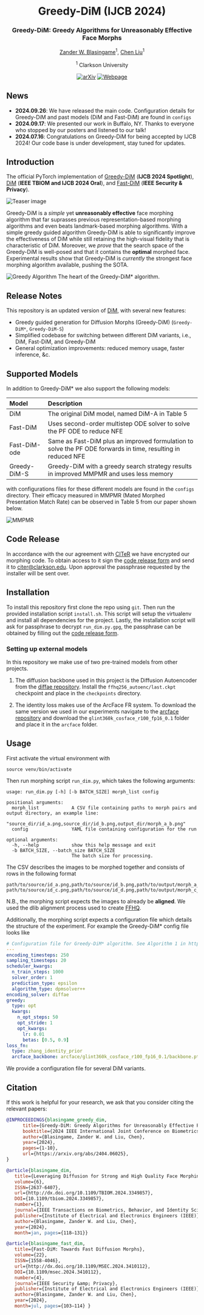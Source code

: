 <div align="center">
<h1> Greedy-DiM (IJCB 2024) </h1>
<h3> Greedy-DiM: Greedy Algorithms for Unreasonably Effective Face Morphs </h3>

[Zander W. Blasingame](https://zblasingame.github.io/)<sup>1</sup>, [Chen Liu](https://camel.clarkson.edu/members.html)<sup>1</sup>

<sup>1</sup> Clarkson University

[![arXiv](https://img.shields.io/badge/arXiv-<2404.06025>-green.svg)](https://arxiv.org/abs/2404.06025)
[![Webpage](https://img.shields.io/badge/webpage-zblasingame.github.io%2FGreedy&#45;DiM%2F-blue.svg)](https://zblasingame.github.io/Greedy-DiM/)
</div>

## News
- **2024.09.26**: We have released the main code. Configuration details for Greedy-DiM and past models (DiM and Fast-DiM) are found in `configs`
- **2024.09.17**: We presented our work in Buffalo, NY. Thanks to everyone who stopped by our posters and listened to our talk!
- **2024.07.16**: Congratulations on Greedy-DiM for being accepted by IJCB 2024! Our code base is under development, stay tuned for updates.

## Introduction

The official PyTorch implementation of [Greedy-DiM](https://arxiv.org/abs/2404.06025) (**IJCB 2024 Spotlight**), [DiM](https://ieeexplore.ieee.org/document/10381591) (**IEEE TBIOM and IJCB 2024 Oral**), and [Fast-DiM](https://ieeexplore.ieee.org/document/10569993) (**IEEE Security \& Privacy**).

![Teaser image](./docs/assets/greedy_dim_morph_comp.png)

Greedy-DiM is a *simple* yet **unreasonably effective** face morphing algorithm that far suprasses previous representation-based morphing algorithms and even beats landmark-based morphing algorithms.
With a simple greedy guided algorithm Greedy-DiM is able to significantly improve the effectiveness of DiM while still retaining the high-visual fidelity that is characteristic of DiM.
Moreover, we *prove* that the search space of the Greedy-DiM is well-posed and that it contains the **optimal** morphed face.
Experimental results show that Greedy-DiM is *currently* the strongest face morphing algorithm available, pushing the SOTA.

![Greedy Algorithm](./docs/assets/greedy_dim_star.png)
The heart of the Greedy-DiM* algorithm.


## Release Notes
This repository is an updated version of [DiM](https://github.com/zblasingame/DiM/), with several new features:

* Greedy guided generation for Diffusion Morphs (Greedy-DiM) (`Greedy-DiM*`, `Greedy-DiM-S`)
* Simplified codebase for switching between different DiM variants, i.e., DiM, Fast-DiM, and Greedy-DiM
* General optimization improvements: reduced memory usage, faster inference, &c.

## Supported Models
In addition to Greedy-DiM* we also support the following models:

| Model         | Description                       |
| :---------    | :------------                     |
| DiM           | The original DiM model, named DiM-A in Table 5 |
| Fast-DiM      | Uses second-order multistep ODE solver to solve the PF ODE to reduce NFE |
| Fast-DiM-ode  | Same as Fast-DiM plus an improved formulation to solve the PF ODE forwards in time, resulting in reduced NFE |
| Greedy-DiM-S  | Greedy-DiM with a greedy search strategy results in improved MMPMR and uses less memory |

with configurations files for these different models are found in the `configs` directory.
Their efficacy measured in MMPMR (Mated Morphed Presentation Match Rate) can be observed in Table 5 from our paper shown below.

![MMPMR](./docs/assets/greedy_dim_mmpmr.png)


## Code Release
In accordance with the our agreement with [CITeR](https://citer.clarkson.edu/) we have encrypted our morphing code.
To obtain access to it sign the [code release form](CITeR_SoftwareReleaseAgreeement.docx) and send it to [citer@clarkson.edu](mailto:citer@clarkson.edu?subject=[GitHub]%20DiM%20Source%20Code%20Request).
Upon approval the passphrase requested by the installer will be sent over.

## Installation
To install this repository first clone the repo using `git`.
Then run the provided installation script `install.sh`.
This script will setup the virtualenv and install all dependencies for the project.
Lastly, the installation script will ask for passphrase to decrypt `run_dim.py.gpg`, the passphrase can be obtained by filling out the [code release form](CITeR_SoftwareReleaseAgreeement.docx).

### Setting up external models
In this repository we make use of two pre-trained models from other projects.

1. The diffusion backbone used in this project is the Diffusion Autoencoder from the [diffae repository](https://github.com/phizaz/diffae).
Install the `ffhq256_autoenc/last.ckpt` checkpoint and place in the `checkpoints` directory.

2. The identity loss makes use of the ArcFace FR system. To download the same version we used in our experiments navigate to the [arcface repository](https://github.com/deepinsight/insightface/tree/master/recognition/arcface_torch) and download the `glint360k_cosface_r100_fp16_0.1` folder and place it in the `arcface` folder.

## Usage
First activate the virtual environment with
```
source venv/bin/activate
```

Then run morphing script `run_dim.py`, which takes the following arguments:
```
usage: run_dim.py [-h] [-b BATCH_SIZE] morph_list config

positional arguments:
  morph_list            A CSV file containing paths to morph pairs and output directory, an example line:
                        "source_dir/id_a.png,source_dir/id_b.png,output_dir/morph_a_b.png"
  config                YAML file containing configuration for the run

optional arguments:
  -h, --help            show this help message and exit
  -b BATCH_SIZE, --batch_size BATCH_SIZE
                        The batch size for processing.
```

The CSV describes the images to be morphed together and consists of rows in the following format
```csv
path/to/source/id_a.png,path/to/source/id_b.png,path/to/output/morph_a_b.png
path/to/source/id_c.png,path/to/source/id_d.png,path/to/output/morph_c_d.png
```
N.B., the morphing script expects the images to already be **aligned**. We used the dlib alignment process used to create [FFHQ](https://github.com/NVlabs/ffhq-dataset).

Additionally, the morphing script expects a configuration file which details the structure of the experiment. For example the Greedy-DiM* config file looks like
```yaml
# Configuration file for Greedy-DiM* algorithm. See Algorithm 1 in https://arxiv.org/abs/2404.06025
---
encoding_timesteps: 250
sampling_timesteps: 20
scheduler_kwargs:
  n_train_steps: 1000
  solver_order: 1
  prediction_type: epsilon
  algorithm_type: dpmsolver++
encoding_solver: diffae
greedy:
  type: opt
  kwargs:
    n_opt_steps: 50
    opt_stride: 1
    opt_kwargs:
      lr: 0.01
      betas: [0.5, 0.9]
loss_fn:
  type: zhang_identity_prior
  arcface_backbone: arcface/glint360k_cosface_r100_fp16_0.1/backbone.pth
```

We provide a configuration file for several DiM variants.

## Citation
If this work is helpful for your research, we ask that you consider citing the relevant papers:

```bibtex
@INPROCEEDINGS{blasingame_greedy_dim,
      title={Greedy-DiM: Greedy Algorithms for Unreasonably Effective Face Morphs},
      booktitle={2024 IEEE International Joint Conference on Biometrics (IJCB)}, 
      author={Blasingame, Zander W. and Liu, Chen},
      year={2024},
      pages={1-10},
      url={https://arxiv.org/abs/2404.06025}, 
}

@article{blasingame_dim,
   title={Leveraging Diffusion for Strong and High Quality Face Morphing Attacks},
   volume={6},
   ISSN={2637-6407},
   url={http://dx.doi.org/10.1109/TBIOM.2024.3349857},
   DOI={10.1109/tbiom.2024.3349857},
   number={1},
   journal={IEEE Transactions on Biometrics, Behavior, and Identity Science},
   publisher={Institute of Electrical and Electronics Engineers (IEEE)},
   author={Blasingame, Zander W. and Liu, Chen},
   year={2024},
   month=jan, pages={118–131}}

@article{blasingame_fast_dim,
   title={Fast-DiM: Towards Fast Diffusion Morphs},
   volume={22},
   ISSN={1558-4046},
   url={http://dx.doi.org/10.1109/MSEC.2024.3410112},
   DOI={10.1109/msec.2024.3410112},
   number={4},
   journal={IEEE Security &amp; Privacy},
   publisher={Institute of Electrical and Electronics Engineers (IEEE)},
   author={Blasingame, Zander W. and Liu, Chen},
   year={2024},
   month=jul, pages={103–114} }
```
